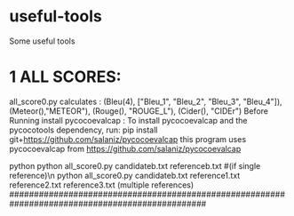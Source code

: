 # useful-tools
Some useful tools


# 1 ALL SCORES: 
all_score0.py calculates :
(Bleu(4), ["Bleu_1", "Bleu_2", "Bleu_3", "Bleu_4"]),
        (Meteor(),"METEOR"),
        (Rouge(), "ROUGE_L"),
        (Cider(), "CIDEr")
  Before Running install pycocoevalcap :
  To install pycocoevalcap and the pycocotools dependency, run:
  pip install git+https://github.com/salaniz/pycocoevalcap
  this program uses pycocoevalcap from https://github.com/salaniz/pycocoevalcap
  
  python  python all_score0.py candidateb.txt referenceb.txt #(if single reference)\n
  python all_score0.py candidateb.txt reference1.txt reference2.txt reference3.txt (multiple references)
  ################################################################################################
